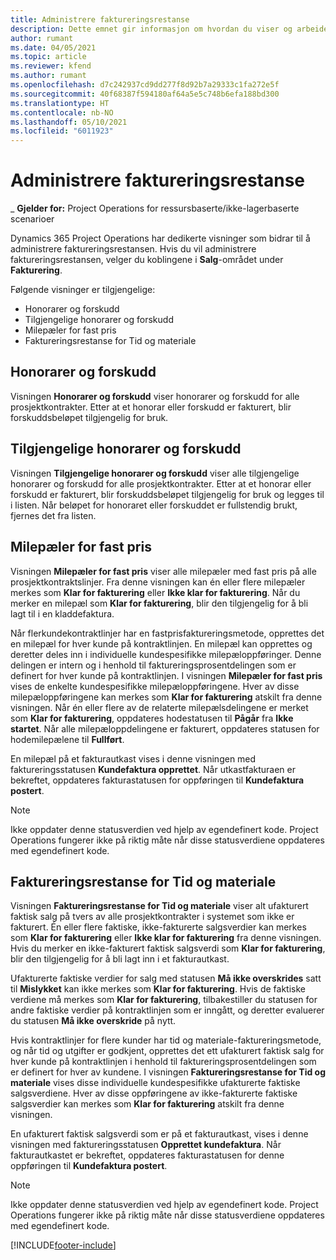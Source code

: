 ```yaml
---
title: Administrere faktureringsrestanse
description: Dette emnet gir informasjon om hvordan du viser og arbeider med faktureringsrestansen i Project Operations.
author: rumant
ms.date: 04/05/2021
ms.topic: article
ms.reviewer: kfend
ms.author: rumant
ms.openlocfilehash: d7c242937cd9dd277f8d92b7a29333c1fa272e5f
ms.sourcegitcommit: 40f68387f594180af64a5e5c748b6efa188bd300
ms.translationtype: HT
ms.contentlocale: nb-NO
ms.lasthandoff: 05/10/2021
ms.locfileid: "6011923"
---
```

# <a name="manage-billing-backlog"></a>Administrere faktureringsrestanse

_ **Gjelder for:** Project Operations for ressursbaserte/ikke-lagerbaserte scenarioer

Dynamics 365 Project Operations har dedikerte visninger som bidrar til å administrere faktureringsrestansen. Hvis du vil administrere faktureringsrestansen, velger du koblingene i **Salg**-området under **Fakturering**. 

Følgende visninger er tilgjengelige:

- Honorarer og forskudd
- Tilgjengelige honorarer og forskudd
- Milepæler for fast pris
- Faktureringsrestanse for Tid og materiale

## <a name="retainers-and-advances"></a>Honorarer og forskudd

Visningen **Honorarer og forskudd** viser honorarer og forskudd for alle prosjektkontrakter. Etter at et honorar eller forskudd er fakturert, blir forskuddsbeløpet tilgjengelig for bruk.

## <a name="available-retainers-and-advances"></a>Tilgjengelige honorarer og forskudd

Visningen **Tilgjengelige honorarer og forskudd** viser alle tilgjengelige honorarer og forskudd for alle prosjektkontrakter. Etter at et honorar eller forskudd er fakturert, blir forskuddsbeløpet tilgjengelig for bruk og legges til i listen. Når beløpet for honoraret eller forskuddet er fullstendig brukt, fjernes det fra listen.

## <a name="fixed-price-milestones"></a>Milepæler for fast pris

Visningen **Milepæler for fast pris** viser alle milepæler med fast pris på alle prosjektkontraktslinjer. Fra denne visningen kan én eller flere milepæler merkes som **Klar for fakturering** eller **Ikke klar for fakturering**. Når du merker en milepæl som **Klar for fakturering**, blir den tilgjengelig for å bli lagt til i en kladdefaktura.

Når flerkundekontraktlinjer har en fastprisfaktureringsmetode, opprettes det en milepæl for hver kunde på kontraktlinjen. En milepæl kan opprettes og deretter deles inn i individuelle kundespesifikke milepæloppføringer. Denne delingen er intern og i henhold til faktureringsprosentdelingen som er definert for hver kunde på kontraktlinjen. I visningen **Milepæler for fast pris** vises de enkelte kundespesifikke milepæloppføringene. Hver av disse milepæloppføringene kan merkes som **Klar for fakturering** atskilt fra denne visningen. Når én eller flere av de relaterte milepælsdelingene er merket som **Klar for fakturering**, oppdateres hodestatusen til **Pågår** fra **Ikke startet**. Når alle milepæloppdelingene er fakturert, oppdateres statusen for hodemilepælene til **Fullført**.

En milepæl på et fakturautkast vises i denne visningen med faktureringsstatusen **Kundefaktura opprettet**. Når utkastfakturaen er bekreftet, oppdateres fakturastatusen for oppføringen til **Kundefaktura postert**. 

> [!NOTE] 
> Ikke oppdater denne statusverdien ved hjelp av egendefinert kode. Project Operations fungerer ikke på riktig måte når disse statusverdiene oppdateres med egendefinert kode.

## <a name="time-and-material-billing-backlog"></a>Faktureringsrestanse for Tid og materiale

Visningen **Faktureringsrestanse for Tid og materiale** viser alt ufakturert faktisk salg på tvers av alle prosjektkontrakter i systemet som ikke er fakturert. Én eller flere faktiske, ikke-fakturerte salgsverdier kan merkes som **Klar for fakturering** eller **Ikke klar for fakturering** fra denne visningen. Hvis du merker en ikke-fakturert faktisk salgsverdi som **Klar for fakturering**, blir den tilgjengelig for å bli lagt inn i et fakturautkast.

Ufakturerte faktiske verdier for salg med statusen **Må ikke overskrides** satt til **Mislykket** kan ikke merkes som **Klar for fakturering**. Hvis de faktiske verdiene må merkes som **Klar for fakturering**, tilbakestiller du statusen for andre faktiske verdier på kontraktlinjen som er inngått, og deretter evaluerer du statusen **Må ikke overskride** på nytt.

Hvis kontraktlinjer for flere kunder har tid og materiale-faktureringsmetode, og når tid og utgifter er godkjent, opprettes det ett ufakturert faktisk salg for hver kunde på kontraktlinjen i henhold til faktureringsprosentdelingen som er definert for hver av kundene. I visningen **Faktureringsrestanse for Tid og materiale** vises disse individuelle kundespesifikke ufakturerte faktiske salgsverdiene. Hver av disse oppføringene av ikke-fakturerte faktiske salgsverdier kan merkes som **Klar for fakturering** atskilt fra denne visningen.

En ufakturert faktisk salgsverdi som er på et fakturautkast, vises i denne visningen med faktureringsstatusen **Opprettet kundefaktura**. Når fakturautkastet er bekreftet, oppdateres fakturastatusen for denne oppføringen til **Kundefaktura postert**. 

> [!NOTE] 
> Ikke oppdater denne statusverdien ved hjelp av egendefinert kode. Project Operations fungerer ikke på riktig måte når disse statusverdiene oppdateres med egendefinert kode.


[!INCLUDE[footer-include](../includes/footer-banner.md)]
